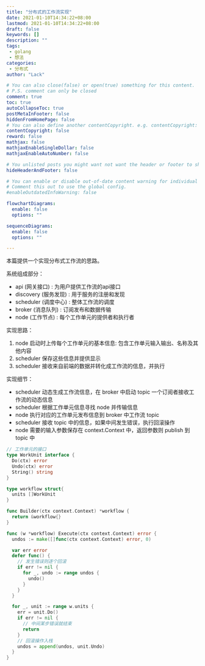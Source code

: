 ```yaml
---
title: "分布式的工作流实现"
date: 2021-01-10T14:34:22+08:00
lastmod: 2021-01-10T14:34:22+08:00
draft: false
keywords: []
description: ""
tags: 
 - golang
 - 想法
categories: 
 - 分布式
author: "Lack"

# You can also close(false) or open(true) something for this content.
# P.S. comment can only be closed
comment: true
toc: true
autoCollapseToc: true
postMetaInFooter: false
hiddenFromHomePage: false
# You can also define another contentCopyright. e.g. contentCopyright: "This is another copyright."
contentCopyright: false
reward: false
mathjax: false
mathjaxEnableSingleDollar: false
mathjaxEnableAutoNumber: false

# You unlisted posts you might want not want the header or footer to show
hideHeaderAndFooter: false

# You can enable or disable out-of-date content warning for individual post.
# Comment this out to use the global config.
#enableOutdatedInfoWarning: false

flowchartDiagrams:
  enable: false
  options: ""

sequenceDiagrams: 
  enable: false
  options: ""

---
```


本篇提供一个实现分布式工作流的思路。

系统组成部分：
- api (网关接口) : 为用户提供工作流的api接口
- discovery (服务发现) : 用于服务的注册和发现
- scheduler (调度中心) : 整体工作流的调度
- broker (消息队列) : 订阅发布和数据传输 
- node (工作节点) : 每个工作单元的提供者和执行者

实现思路：
1. node 启动时上传每个工作单元的基本信息: 包含工作单元输入输出、名称及其他内容
2. scheduler 保存这些信息并提供显示
3. scheduler 接收来自前端的数据并转化成工作流的信息，并执行

实现细节：
- scheduler 动态生成工作流信息，在 broker 中启动 topic 一个订阅者接收工作流的动态信息
- scheduler 根据工作单元信息寻找 node 并传输信息
- node 执行对应的工作单元发布信息到 broker 中工作流 topic
- scheduler 接收 topic 中的信息，如果中间发生错误，执行回滚操作
- node 需要的输入参数保存在 context.Context 中，返回参数则 publish 到 topic 中

```go
// 工作单元的接口
type WorkUnit interface {
  Do(ctx) error
  Undo(ctx) error
  String() string
}
```

```go
type workflow struct{
  units []WorkUnit
}

func Builder(ctx context.Context) *workflow {
  return &workflow{}
} 

func (w *workflow) Execute(ctx context.Context) error {
  undos := make([]func(ctx context.Context) error, 0)

  var err error
  defer func() {
    // 发生错误则逐个回滚
    if err != nil {
      for _, undo := range undos {
        undo()
      }
    }
  }

  for _, unit := range w.units {
    err = unit.Do()
    if err != nil {
      // 中间某步错误就结束
      return
    }
    // 回滚操作入栈
    undos = append(undos, unit.Undo)
  }
} 
```